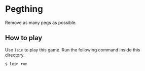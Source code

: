 # Pegthing

Remove as many pegs as possible.

## How to play

Use `lein` to play this game. Run the following command inside this directory.

`$ lein run`
